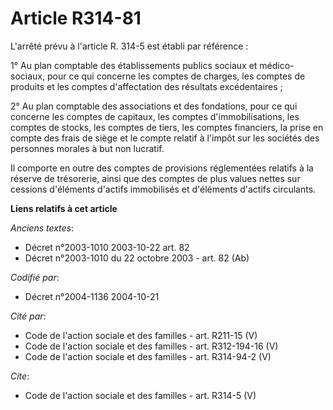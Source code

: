 # Article R314-81

L'arrêté prévu à l'article R. 314-5 est établi par référence :

1° Au plan comptable des établissements publics sociaux et médico-sociaux, pour ce qui concerne les comptes de charges, les
comptes de produits et les comptes d'affectation des résultats excédentaires ;

2° Au plan comptable des associations et des fondations, pour ce qui concerne les comptes de capitaux, les comptes
d'immobilisations, les comptes de stocks, les comptes de tiers, les comptes financiers, la prise en compte des frais de siège
et le compte relatif à l'impôt sur les sociétés des personnes morales à but non lucratif.

Il comporte en outre des comptes de provisions réglementées relatifs à la réserve de trésorerie, ainsi que des comptes de
plus values nettes sur cessions d'éléments d'actifs immobilisés et d'éléments d'actifs circulants.

**Liens relatifs à cet article**

_Anciens textes_:

  - Décret n°2003-1010 2003-10-22 art. 82
  - Décret n°2003-1010 du 22 octobre 2003 - art. 82 (Ab)

_Codifié par_:

  - Décret n°2004-1136 2004-10-21

_Cité par_:

  - Code de l'action sociale et des familles - art. R211-15 (V)
  - Code de l'action sociale et des familles - art. R312-194-16 (V)
  - Code de l'action sociale et des familles - art. R314-94-2 (V)

_Cite_:

  - Code de l'action sociale et des familles - art. R314-5 (V)
